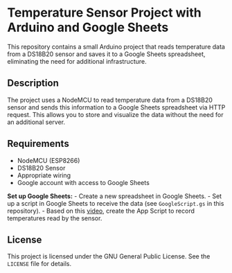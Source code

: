 # Temperature Sensor Project with Arduino and Google Sheets

This repository contains a small Arduino project that reads temperature data from a DS18B20 sensor and saves it to a Google Sheets spreadsheet, eliminating the need for additional infrastructure.

## Description

The project uses a NodeMCU to read temperature data from a DS18B20 sensor and sends this information to a Google Sheets spreadsheet via HTTP request. This allows you to store and visualize the data without the need for an additional server.

## Requirements

- NodeMCU (ESP8266)
- DS18B20 Sensor
- Appropriate wiring
- Google account with access to Google Sheets

**Set up Google Sheets:**
    - Create a new spreadsheet in Google Sheets.
    - Set up a script in Google Sheets to receive the data (see `GoogleScript.gs` in this repository).
    - Based on this [video](https://www.youtube.com/watch?v=Lf2f1HxzQI0), create the App Script to record temperatures read by the sensor.
## License

This project is licensed under the GNU General Public License. See the `LICENSE` file for details.

